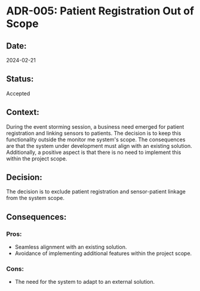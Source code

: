 # ADR-005: Patient Registration Out of Scope

## Date:
2024-02-21

## Status:
Accepted

## Context:
During the event storming session, a business need emerged for patient registration and linking sensors to patients. The decision is to keep this functionality outside the monitor me system's scope. The consequences are that the system under development must align with an existing solution. Additionally, a positive aspect is that there is no need to implement this within the project scope.

## Decision:
The decision is to exclude patient registration and sensor-patient linkage from the system scope.

## Consequences:
### Pros:
- Seamless alignment with an existing solution.
- Avoidance of implementing additional features within the project scope.

### Cons:
- The need for the system to adapt to an external solution.